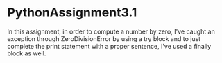# PythonAssignment3.1

In this assignment, in order to compute a number by zero, 
I've caught an exception through ZeroDivisionError by using a try block and to just complete the print statement with a proper sentence, I've used a finally block as well.
